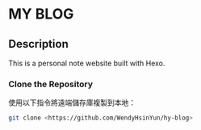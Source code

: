 # MY BLOG

## Description
This is a personal note website built with Hexo.

### Clone the Repository
使用以下指令將遠端儲存庫複製到本地：
```sh
git clone <https://github.com/WendyHsinYun/hy-blog>
```


